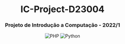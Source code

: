 <div align="center">
  
# IC-Project-D23004

### Projeto de Introdução a Computação - 2022/1

![PHP](https://img.shields.io/badge/php-%2320232a.svg?style=for-the-badge&logo=php&logoColor=%23777BB4)
![Python](https://img.shields.io/badge/python-%2320232a?style=for-the-badge&logo=python&logoColor=ffdd54)

</div>
